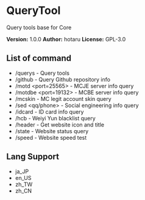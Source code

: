 # QueryTool

Query tools base for Core

**Version:** 1.0.0
**Author:** hotaru
**License:** GPL-3.0

## List of command

-   /querys - Query tools
-   /github <repository> - Query Github repository info
-   /motd <ip> <port=25565> - MCJE server info query
-   /motdbe <ip> <port=19132> - MCBE server info query
-   /mcskin <id> - MC legit account skin query
-   /sed <qq/phone> - Social engineering info query
-   /idcard <idcard> - ID card info query
-   /hcb <id> - Weiyi Yun blacklist query
-   /header <url> - Get website icon and title
-   /state <url> - Website status query
-   /speed <url> - Website speed test

## Lang Support

-   ja_JP
-   en_US
-   zh_TW
-   zh_CN
